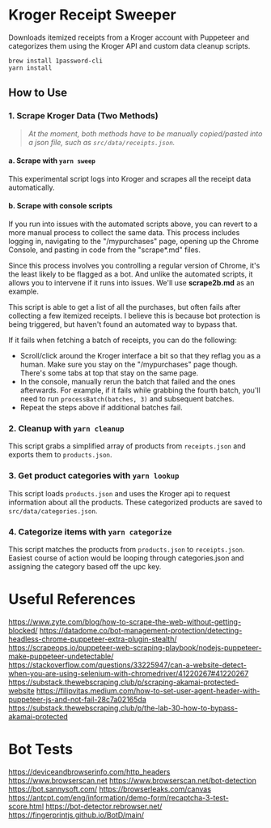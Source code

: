 # Kroger Receipt Sweeper
Downloads itemized receipts from a Kroger account with Puppeteer and categorizes them using the Kroger API and custom data cleanup scripts.

```
brew install 1password-cli
yarn install
```

## How to Use

### 1. Scrape Kroger Data (Two Methods)
> _At the moment, both methods have to be manually copied/pasted into a json file, such as `src/data/receipts.json`._

#### a. Scrape with `yarn sweep`
This experimental script logs into Kroger and scrapes all the receipt data automatically.

#### b. Scrape with console scripts
If you run into issues with the automated scripts above, you can revert to a more manual process to collect the same data. This process includes logging in, navigating to the "/mypurchases" page, opening up the Chrome Console, and pasting in code from the "scrape*.md" files.

Since this process involves you controlling a regular version of Chrome, it's the least likely to be flagged as a bot. And unlike the automated scripts, it allows you to intervene if it runs into issues. We'll use **scrape2b.md** as an example.

This script is able to get a list of all the purchases, but often fails after collecting a few itemized receipts. I believe this is because bot protection is being triggered, but haven't found an automated way to bypass that.

If it fails when fetching a batch of receipts, you can do the following:
- Scroll/click around the Kroger interface a bit so that they reflag you as a human. Make sure you stay on the "/mypurchases" page though. There's some tabs at top that stay on the same page.
- In the console, manually rerun the batch that failed and the ones afterwards. For example, if it fails while grabbing the fourth batch, you'll need to run `processBatch(batches, 3)` and subsequent batches.
- Repeat the steps above if additional batches fail.

### 2. Cleanup with `yarn cleanup`

This script grabs a simplified array of products from `receipts.json` and exports them to `products.json`.

### 3. Get product categories with `yarn lookup`
This script loads `products.json` and uses the Kroger api to request information about all the products. These categorized products are saved to `src/data/categories.json`.

### 4. Categorize items with `yarn categorize`

This script matches the products from `products.json` to `receipts.json`. Easiest course of action would be looping through categories.json and assigning the category based off the upc key.

# Useful References
https://www.zyte.com/blog/how-to-scrape-the-web-without-getting-blocked/
https://datadome.co/bot-management-protection/detecting-headless-chrome-puppeteer-extra-plugin-stealth/
https://scrapeops.io/puppeteer-web-scraping-playbook/nodejs-puppeteer-make-puppeteer-undetectable/
https://stackoverflow.com/questions/33225947/can-a-website-detect-when-you-are-using-selenium-with-chromedriver/41220267#41220267
https://substack.thewebscraping.club/p/scraping-akamai-protected-website
https://filipvitas.medium.com/how-to-set-user-agent-header-with-puppeteer-js-and-not-fail-28c7a02165da
https://substack.thewebscraping.club/p/the-lab-30-how-to-bypass-akamai-protected

# Bot Tests
https://deviceandbrowserinfo.com/http_headers
https://www.browserscan.net
https://www.browserscan.net/bot-detection
https://bot.sannysoft.com/
https://browserleaks.com/canvas
https://antcpt.com/eng/information/demo-form/recaptcha-3-test-score.html
https://bot-detector.rebrowser.net/
https://fingerprintjs.github.io/BotD/main/
